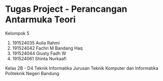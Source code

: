 # Tugas Project - Perancangan Antarmuka Teori

Kelompok 5
1. 191524035 Aulia Rahmi
2. 191524042 Fachri M Bandang Haq
3. 191524044 Giusty Fadh W
4. 191524061 Shinta Nurkaafi

Kelas 2B - D4 Teknik Informatika
Jurusan Teknik Komputer dan Informatika
Politeknik Negeri Bandung
